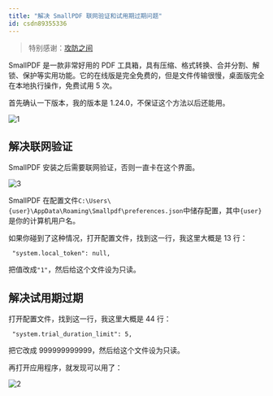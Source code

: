 ```yaml
---
title: "解决 SmallPDF 联网验证和试用期过期问题"
id: csdn89355336
---
```


> 特别感谢：[攻防之间](https://www.52pojie.cn/thread-899911-1-1.html)

SmallPDF 是一款非常好用的 PDF 工具箱，具有压缩、格式转换、合并分割、解锁、保护等实用功能。它的在线版是完全免费的，但是文件传输很慢，桌面版完全在本地执行操作，免费试用 5 次。

首先确认一下版本，我的版本是 1.24.0，不保证这个方法以后还能用。

![1](https://ws1.sinaimg.cn/large/841aea59ly1g24qpwzg00j20a60950sq.jpg)

## 解决联网验证

SmallPDF 安装之后需要联网验证，否则一直卡在这个界面。

![3](https://ws1.sinaimg.cn/large/841aea59ly1g24qqhygp7j20mo0gmjrx.jpg)

SmallPDF 在配置文件`C:\Users\{user}\AppData\Roaming\Smallpdf\preferences.json`中储存配置，其中`{user}`是你的计算机用户名。

如果你碰到了这种情况，打开配置文件，找到这一行，我这里大概是 13 行：

```
 "system.local_token": null, 
```

把值改成`"1"`，然后给这个文件设为只读。

## 解决试用期过期

打开配置文件，找到这一行，我这里大概是 44 行：

```
 "system.trial_duration_limit": 5, 
```

把它改成 999999999999，然后给这个文件设为只读。

再打开应用程序，就发现可以用了：

![2](https://ws1.sinaimg.cn/large/841aea59ly1g24qqoqd3lj20ma0ge3z5.jpg)